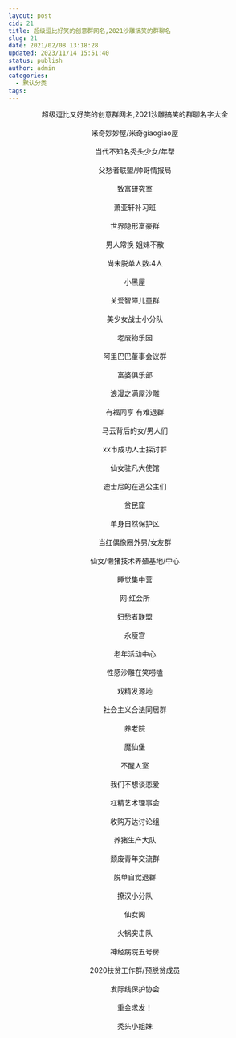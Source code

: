 ```yaml
---
layout: post
cid: 21
title: 超级逗比好笑的创意群网名,2021沙雕搞笑的群聊名
slug: 21
date: 2021/02/08 13:18:28
updated: 2023/11/14 15:51:40
status: publish
author: admin
categories: 
  - 默认分类
tags: 
---
```



<div alt="潮男心博客 www.cnx0.com" >
				<div style="text-align: center;">超级逗比又好笑的创意群网名,2021沙雕搞笑的群聊名字大全</div>
<div style="text-align: center;"> </div>
<div style="text-align: center;">米奇妙妙屋/米奇giaogiao屋</div>
<div style="text-align: center;"> </div>
<div style="text-align: center;">当代不知名秃头少女/年帮</div>
<div style="text-align: center;"> </div>
<div style="text-align: center;">父愁者联盟/帅哥情报局</div>
<div style="text-align: center;"> </div>
<div style="text-align: center;">致富研究室</div>
<div style="text-align: center;"> </div>
<div style="text-align: center;">萧亚轩补习班</div>
<div style="text-align: center;"> </div>
<div style="text-align: center;">世界隐形富豪群</div>
<div style="text-align: center;"> </div>
<div style="text-align: center;">男人常换 姐妹不散</div>
<div style="text-align: center;"> </div>
<div style="text-align: center;">尚未脱单人数:4人</div>
<div style="text-align: center;"> </div>
<div style="text-align: center;">小黑屋</div>
<div style="text-align: center;"> </div>
<div style="text-align: center;">关爱智障儿童群</div>
<div style="text-align: center;"> </div>
<div style="text-align: center;">美少女战士小分队</div>
<div style="text-align: center;"> </div>
<div style="text-align: center;">老废物乐园</div>
<div style="text-align: center;"> </div>
<div style="text-align: center;">阿里巴巴董事会议群</div>
<div style="text-align: center;"> </div>
<div style="text-align: center;">富婆俱乐部</div>
<div style="text-align: center;"> </div>
<div style="text-align: center;">浪漫之满屋沙雕</div>
<div style="text-align: center;"> </div>
<div style="text-align: center;">有福同享 有难退群</div>
<div style="text-align: center;"> </div>
<div style="text-align: center;">马云背后的女/男人们</div>
<div style="text-align: center;"> </div>
<div style="text-align: center;">xx市成功人士探讨群</div>
<div style="text-align: center;"> </div>
<div style="text-align: center;">仙女驻凡大使馆</div>
<div style="text-align: center;"> </div>
<div style="text-align: center;">迪士尼的在逃公主们</div>
<div style="text-align: center;"> </div>
<div style="text-align: center;">贫民窟</div>
<div style="text-align: center;"> </div>
<div style="text-align: center;">单身自然保护区</div>
<div style="text-align: center;"> </div>
<div style="text-align: center;">当红偶像圈外男/女友群</div>
<div style="text-align: center;"> </div>
<div style="text-align: center;">仙女/懒猪技术养殖基地/中心</div>
<div style="text-align: center;"> </div>
<div style="text-align: center;">睡觉集中营</div>
<div style="text-align: center;"> </div>
<div style="text-align: center;">网·红会所</div>
<div style="text-align: center;"> </div>
<div style="text-align: center;">妇愁者联盟</div>
<div style="text-align: center;"> </div>
<div style="text-align: center;">永瘦宫</div>
<div style="text-align: center;"> </div>
<div style="text-align: center;">老年活动中心</div>
<div style="text-align: center;"> </div>
<div style="text-align: center;">性感沙雕在笑唠嗑</div>
<div style="text-align: center;"> </div>
<div style="text-align: center;">戏精发源地</div>
<div style="text-align: center;"> </div>
<div style="text-align: center;">社会主义合法同居群</div>
<div style="text-align: center;"> </div>
<div style="text-align: center;">养老院</div>
<div style="text-align: center;"> </div>
<div style="text-align: center;">魔仙堡</div>
<div style="text-align: center;"> </div>
<div style="text-align: center;">不醒人室</div>
<div style="text-align: center;"> </div>
<div style="text-align: center;">我们不想谈恋爱</div>
<div style="text-align: center;"> </div>
<div style="text-align: center;">杠精艺术理事会</div>
<div style="text-align: center;"> </div>
<div style="text-align: center;">收购万达讨论组</div>
<div style="text-align: center;"> </div>
<div style="text-align: center;">养猪生产大队</div>
<div style="text-align: center;"> </div>
<div style="text-align: center;">颓废青年交流群</div>
<div style="text-align: center;"> </div>
<div style="text-align: center;">脱单自觉退群</div>
<div style="text-align: center;"> </div>
<div style="text-align: center;">撩汉小分队</div>
<div style="text-align: center;"> </div>
<div style="text-align: center;">仙女阁</div>
<div style="text-align: center;"> </div>
<div style="text-align: center;">火锅突击队</div>
<div style="text-align: center;"> </div>
<div style="text-align: center;">神经病院五号房</div>
<div style="text-align: center;"> </div>
<div style="text-align: center;">2020扶贫工作群/预脱贫成员</div>
<div style="text-align: center;"> </div>
<div style="text-align: center;">发际线保护协会</div>
<div style="text-align: center;"> </div>
<div style="text-align: center;">重金求发！</div>
<div style="text-align: center;"> </div>
<div style="text-align: center;">秃头小姐妹</div>			</div>
			